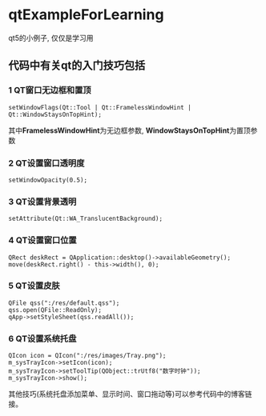 # qtExampleForLearning

qt5的小例子, 仅仅是学习用

## 代码中有关qt的入门技巧包括

### 1 QT窗口无边框和置顶

```
setWindowFlags(Qt::Tool | Qt::FramelessWindowHint | Qt::WindowStaysOnTopHint);
```

其中**FramelessWindowHint**为无边框参数,  **WindowStaysOnTopHint**为置顶参数


### 2 QT设置窗口透明度

```
setWindowOpacity(0.5);
```

### 3 QT设置背景透明

```
setAttribute(Qt::WA_TranslucentBackground);
```

### 4 QT设置窗口位置

```
QRect deskRect = QApplication::desktop()->availableGeometry();
move(deskRect.right() - this->width(), 0);
```

### 5 QT设置皮肤

```
QFile qss(":/res/default.qss");
qss.open(QFile::ReadOnly);
qApp->setStyleSheet(qss.readAll());
```

### 6 QT设置系统托盘

```
QIcon icon = QIcon(":/res/images/Tray.png");
m_sysTrayIcon->setIcon(icon);
m_sysTrayIcon->setToolTip(QObject::trUtf8("数字时钟"));
m_sysTrayIcon->show();
```

其他技巧(系统托盘添加菜单、显示时间、窗口拖动等)可以参考代码中的博客链接。
